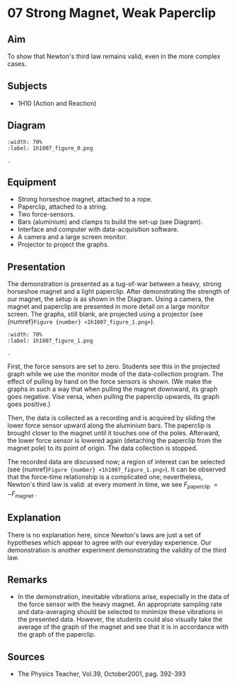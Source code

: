 # 07 Strong Magnet, Weak Paperclip  
  
## Aim   
 To show that Newton's third law remains valid, even in the more complex cases.    
  
## Subjects   
* 1H10 (Action and Reaction)   

## Diagram
   
```{figure} figures/figure_0.png  
:width: 70%  
:label: 1h1007_figure_0.png  

. 
```

## Equipment
 *  Strong horseshoe magnet, attached to a rope. 
 *  Paperclip, attached to a string. 
 *  Two force-sensors. 
 *  Bars (aluminium) and clamps to build the set-up (see Diagram). 
 *  Interface and computer with data-acquisition software.
 *  A camera and a large screen monitor. 
 *  Projector to project the graphs.
    
  
## Presentation   
The demonstration is presented as a tug-of-war between a heavy, strong horseshoe magnet and a light paperclip. After demonstrating the strength of our magnet, the setup is as shown in the Diagram. Using a camera, the magnet and paperclip are presented in more detail on a large monitor screen. The graphs, still blank, are projected using a projector (see {numref}`Figure {number} <1h1007_figure_1.png>`).  

```{figure} figures/figure_1.png  
:width: 70%  
:label: 1h1007_figure_1.png  

. 
```

First, the force sensors are set to zero. Students see this in the projected graph while we use the monitor mode of the data-collection program. The effect of pulling by hand on the force sensors is shown. (We make the graphs in such a way that when pulling the magnet downward, its graph goes negative. Vise versa, when pulling the paperclip upwards, its graph goes positive.)

Then, the data is collected as a recording and is acquired by sliding the lower force sensor upward along the aluminium bars. The paperclip is brought closer to the magnet until it touches one of the poles. Afterward, the lower force sensor is lowered again (detaching  the paperclip from the magnet pole) to its point of origin. The data collection is stopped.

The recorded data are discussed now; a region of interest can be selected (see {numref}`Figure {number} <1h1007_figure_1.png>`). It can be observed that the force-time relationship is a complicated one; nevertheless, Newton's third law is valid: at every moment in time, we see $F_{\text {paperclip }}=-F_{\text {magnet }}$.   
  
## Explanation   
 There is no explanation here, since Newton's laws are just a set of hypotheses which appear to agree with our everyday experience. Our demonstration is another experiment demonstrating the validity of the third law.
  
## Remarks
 *  In the demonstration, inevitable vibrations arise, especially in the data of the force sensor with the heavy magnet. An appropriate sampling rate and data-averaging should be selected to minimize these vibrations in the presented data. However, the students could also visually take the average of the graph of the magnet and see that it is in accordance with the graph of the paperclip.
   
  
## Sources
 *  The Physics Teacher, Vol.39, October2001, pag. 392-393
  
